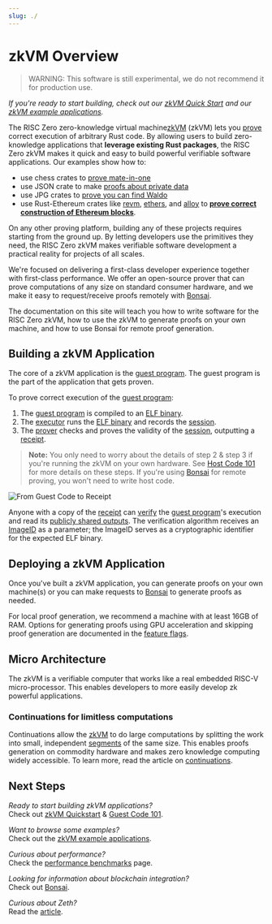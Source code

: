 ```yaml
---
slug: ./
---
```


# zkVM Overview

> WARNING: This software is still experimental, we do not recommend it for
> production use.

_If you're ready to start building, check out our [zkVM Quick Start][quickstart]
and our [zkVM example applications][examples]._

The RISC Zero zero-knowledge virtual machine[zkVM] (zkVM) lets you [prove]
correct execution of arbitrary Rust code. By allowing users to build
zero-knowledge applications that **leverage existing Rust packages**, the RISC
Zero zkVM makes it quick and easy to build powerful verifiable software
applications. Our examples show how to:

- use chess crates to [prove mate-in-one][chess]
- use JSON crate to make [proofs about private data][json]
- use JPG crates to [prove you can find Waldo][waldo]
- use Rust-Ethereum crates like [revm], [ethers], and [alloy] to **[prove
  correct construction of Ethereum blocks][zeth]**.

On any other proving platform, building any of these projects requires starting
from the ground up. By letting developers use the primitives they need, the RISC
Zero zkVM makes verifiable software development a practical reality for projects
of all scales.

We're focused on delivering a first-class developer experience together with
first-class performance. We offer an open-source prover that can prove
computations of any size on standard consumer hardware, and we make it easy to
request/receive proofs remotely with [Bonsai].

The documentation on this site will teach you how to write software for the RISC
Zero zkVM, how to use the zkVM to generate proofs on your own machine, and how
to use Bonsai for remote proof generation.

## Building a zkVM Application

The core of a zkVM application is the [guest program].
The guest program is the part of the application that gets proven.

To prove correct execution of the [guest program]:

1. The [guest program] is compiled to an [ELF binary]. <br/>
2. The [executor] runs the [ELF binary] and records the [session].
3. The [prover] checks and proves the validity of the [session], outputting a
   [receipt].

> **Note:** You only need to worry about the details of step 2 & step 3 if
> you're running the zkVM on your own hardware. See [Host Code 101][host
> program] for more details on these steps. If you're using [Bonsai] for remote
> proving, you won't need to write host code.

![From Guest Code to Receipt](/diagrams/from-rust-to-receipt.png)

Anyone with a copy of the [receipt] can [verify] the [guest program]'s execution
and read its [publicly shared outputs][journal]. The verification algorithm
receives an [ImageID] as a parameter; the ImageID serves as a cryptographic
identifier for the expected ELF binary.

## Deploying a zkVM Application

Once you've built a zkVM application, you can generate proofs on your own
machine(s) or you can make requests to [Bonsai] to generate proofs as needed.

For local proof generation, we recommend a machine with at least 16GB of RAM.
Options for generating proofs using GPU acceleration and skipping proof
generation are documented in the [feature flags].

## Micro Architecture

The zkVM is a verifiable computer that works like a real embedded RISC-V
micro-processor. This enables developers to more easily develop zk powerful
applications.

### Continuations for limitless computations

Continuations allow the [zkVM] to do large computations by splitting the work
into small, independent [segments] of the same size. This enables proofs
generation on commodity hardware and makes zero knowledge computing widely
accessible. To learn more, read the article on [continuations].

## Next Steps

_Ready to start building zkVM applications?_ <br/>
Check out [zkVM Quickstart][quickstart] & [Guest Code 101][guest program].

_Want to browse some examples?_ <br/>
Check out the [zkVM example applications][examples].

_Curious about performance?_ <br/>
Check the [performance benchmarks][benchmarks] page.

_Looking for information about blockchain integration?_ <br/>
Check out [Bonsai].

_Curious about Zeth?_<br/>
Read the [article][zeth].

[alloy]: https://github.com/alloy-rs
[benchmarks]: ./benchmarks.md
[Bonsai]: ../bonsai/bonsai-overview.md
[cargo]: https://doc.rust-lang.org/cargo/index.html
[chess]: https://github.com/risc0/risc0/tree/main/examples/chess#zk-checkmate
[continuations]: https://www.risczero.com/news/continuations
[ethers]: https://github.com/ethers-io/ethers.js
[examples]: ./examples.md
[imageID]: /terminology#image-id
[receipt]: ./developer-guide/receipts.md
[ELF binary]: /terminology#elf-binary
[execution trace]: /terminology#execution-trace
[executor]: /terminology#executor
[feature flags]: https://github.com/risc0/risc0#feature-flags
[guest program]: ./developer-guide/guest-code-101.md
[host]: /terminology#host-program
[host program]: ./developer-guide/host-code-101.md
[journal]: /terminology#journal
[json]: https://github.com/risc0/risc0/tree/main/examples/json
[prove]: /terminology#validity-proof
[proofs]: /terminology#validity-proof
[prover]: /terminology#prover
[quickstart]: ./quickstart.md
[revm]: https://github.com/bluealloy/revm
[segments]: /terminology#segment
[session]: /terminology#session
[verify]: /terminology#verify
[waldo]: https://www.risczero.com/news/waldo
[zeth]: https://risczero.com/news/zeth-release
[zkVM]: /terminology#zero-knowledge-virtual-machine-zkvm
